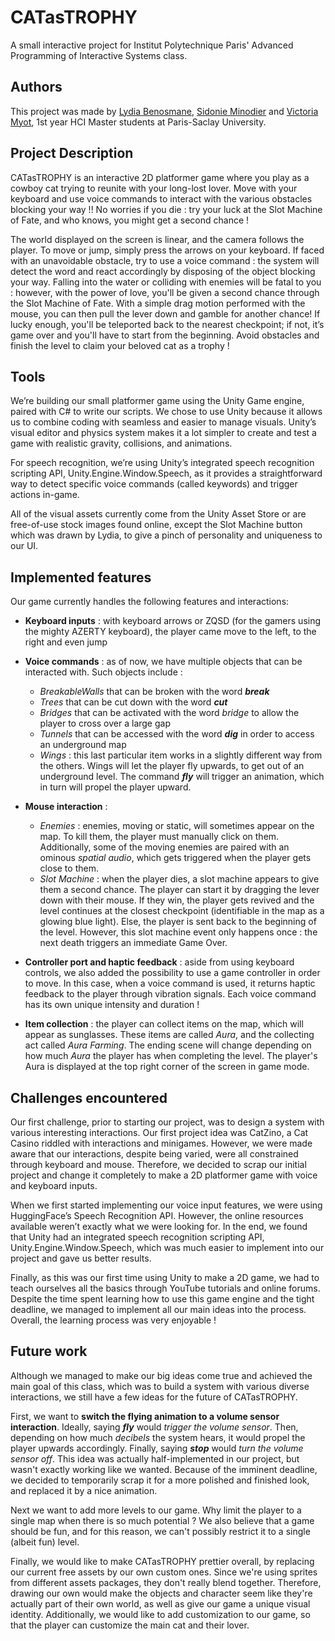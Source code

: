 

# CATasTROPHY

A small interactive project for Institut Polytechnique Paris' Advanced Programming of Interactive Systems class. 


## Authors

This project was made by [Lydia Benosmane](https://github.com/lydiab3n), [Sidonie Minodier](https://github.com/shidowe) and [Victoria Myot](https://github.com/vmfmyot), 1st year HCI Master students at Paris-Saclay University.

## Project Description

CATasTROPHY is an interactive 2D platformer game where you play as a cowboy cat trying to reunite with your long-lost lover. Move with your keyboard and use voice commands to interact with the various obstacles blocking your way !! No worries if you die : try your luck at the Slot Machine of Fate, and who knows, you might get a second chance !

The world displayed on the screen is linear, and the camera follows the player. To move or jump, simply press the arrows on your keyboard. If faced with an unavoidable obstacle, try to use a voice command : the system will detect the word and react accordingly by disposing of the object blocking your way. Falling into the water or colliding with enemies will be fatal to you : however, with the power of love, you'll be given a second chance through the Slot Machine of Fate. With a simple drag motion performed with the mouse, you can then pull the lever down and gamble for another chance! If lucky enough, you'll be teleported back to the nearest checkpoint; if not, it’s game over and you'll have to start from the beginning. Avoid obstacles and finish the level to claim your beloved cat as a trophy !

## Tools

We’re building our small platformer game using the Unity Game engine, paired with C# to write our scripts. We chose to use Unity because it allows us to combine coding with seamless and easier to manage visuals. Unity’s visual editor and physics system makes it a lot simpler to create and test a game with realistic gravity, collisions, and animations. 

For speech recognition, we’re using Unity’s integrated speech recognition scripting API, Unity.Engine.Window.Speech, as it provides a straightforward way to detect specific voice commands (called keywords) and trigger actions in-game.

All of the visual assets currently come from the Unity Asset Store or are free-of-use stock images found online, except the Slot Machine button which was drawn by Lydia, to give a pinch of personality and uniqueness to our UI.


## Implemented features

Our game currently handles the following features and interactions:
- **Keyboard inputs** : with keyboard arrows or ZQSD (for the gamers using the mighty AZERTY keyboard), the player came move to the left, to the right and even jump

- **Voice commands** : as of now, we have multiple objects that can be interacted with. Such objects include :
    - _BreakableWalls_ that can be broken with the word **_break_**
    - _Trees_ that can be cut down with the word **_cut_**
    - _Bridges_ that can be activated with the word _bridge_ to allow the player to cross over a large gap
    - _Tunnels_ that can be accessed with the word **_dig_** in order to access an underground map
    - _Wings_ : this last particular item works in a slightly different way from the others. Wings will let the player fly upwards, to get out of an underground level. The command **_fly_** will trigger an animation, which in turn will propel the player upward.

- **Mouse interaction** :
    - _Enemies_ : enemies, moving or static, will sometimes appear on the map. To kill them, the player must manually click on them. Additionally, some of the moving enemies are paired with an ominous _spatial audio_, which gets triggered when the player gets close to them.
    - _Slot Machine_ : when the player dies, a slot machine appears to give them a second chance. The player can start it by dragging the lever down with their mouse. If they win, the player gets revived and the level continues at the closest checkpoint (identifiable in the map as a glowing blue light). Else, the player is sent back to the beginning of the level. However, this slot machine event only happens once : the next death triggers an immediate Game Over.

- **Controller port and haptic feedback** : aside from using keyboard controls, we also added the possibility to use a game controller in order to move. In this case, when a voice command is used, it returns haptic feedback to the player through vibration signals. Each voice command has its own unique intensity and duration !

- **Item collection** : the player can collect items on the map, which will appear as sunglasses. These items are called _Aura_, and the collecting act called _Aura Farming_. The ending scene will change depending on how much _Aura_ the player has when completing the level. The player's Aura is displayed at the top right corner of the screen in game mode.

##  Challenges encountered

Our first challenge, prior to starting our project, was to design a system with various interesting interactions. Our first project idea was CatZino, a Cat Casino riddled with interactions and minigames. However, we were made aware that our interactions, despite being varied, were all constrained through keyboard and mouse. Therefore, we decided to scrap our initial project and change it completely to make a 2D platformer game with voice and keyboard inputs.

When we first started implementing our voice input features, we were using HuggingFace’s Speech Recognition API. However, the online resources available weren’t exactly what we were looking for. In the end, we found that Unity had an integrated speech recognition scripting API, Unity.Engine.Window.Speech, which was much easier to implement into our project and gave us better results.

Finally, as this was our first time using Unity to make a 2D game, we had to teach ourselves all the basics through YouTube tutorials and online forums. Despite the time spent learning how to use this game engine and the tight deadline, we managed to implement all our main ideas into the process. Overall, the learning process was very enjoyable !

## Future work

Although we managed to make our big ideas come true and achieved the main goal of this class, which was to build a system with various diverse interactions, we still have a few ideas for the future of CATasTROPHY.

First, we want to **switch the flying animation to a volume sensor interaction**. Ideally, saying _**fly**_ would _trigger the volume sensor_. Then, depending on how much _decibels_ the system hears, it would propel the player upwards accordingly. Finally, saying _**stop**_ would _turn the volume sensor off_. This idea was actually half-implemented in our project, but wasn't exactly working like we wanted. Because of the imminent deadline, we decided to temporarily scrap it for a more polished and finished look, and replaced it by a nice animation.

Next we want to add more levels to our game. Why limit the player to a single map when there is so much potential ? We also believe that a game should be fun, and for this reason, we can't possibly restrict it to a single (albeit fun) level.

Finally, we would like to make CATasTROPHY prettier overall, by replacing our current free assets by our own custom ones. Since we're using sprites from different assets packages, they don't really blend together. Therefore, drawing our own would make the objects and character seem like they're actually part of their own world, as well as give our game a unique visual identity. Additionally, we would like to add customization to our game, so that the player can customize the main cat and their lover.
